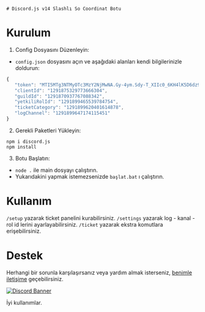     # Discord.js v14 Slashlı So Coordinat Botu

# Kurulum
1. Config Dosyasını Düzenleyin:
 * ``config.json`` dosyasını açın ve aşağıdaki alanları kendi bilgilerinizle doldurun:
 ```js
{
    "token": "MTI5MTg3NTMyOTc3MzY2NjMwNA.Gy-4ym.Sdy-T_XIIc0_6KH4lK5D6dz92TF9wVqWH31Fk4",
    "clientId": "1291875329773666304",
    "guildId": "1291870937767088342",
    "yetkiliRolId": "1291899465539784754",
    "ticketCategory": "1291899620401614878",
    "logChannel": "1291899647174115451"
}
```

2. Gerekli Paketleri Yükleyin:
```
npm i discord.js
npm install
```

3. Botu Başlatın:

- ``node .`` ile main dosyayı çalıştırın.
- Yukarıdakini yapmak istemezsenizde ``başlat.bat`` ı çalıştırın.

# Kullanım
``/setup`` yazarak ticket panelini kurabilirsiniz.
``/settings`` yazarak log - kanal - rol id lerini ayarlayabilirsiniz.
``/ticket`` yazarak ekstra komutlara erişebilirsiniz. 

# Destek
Herhangi bir sorunla karşılaşırsanız veya yardım almak isterseniz, [benimle iletişime](https://discord.com/users/337545269845688361) geçebilirsiniz.


[![Discord Banner](https://api.weblutions.com/discord/invite/bdfd/)](https://discord.gg/bdfd)

İyi kullanımlar.
